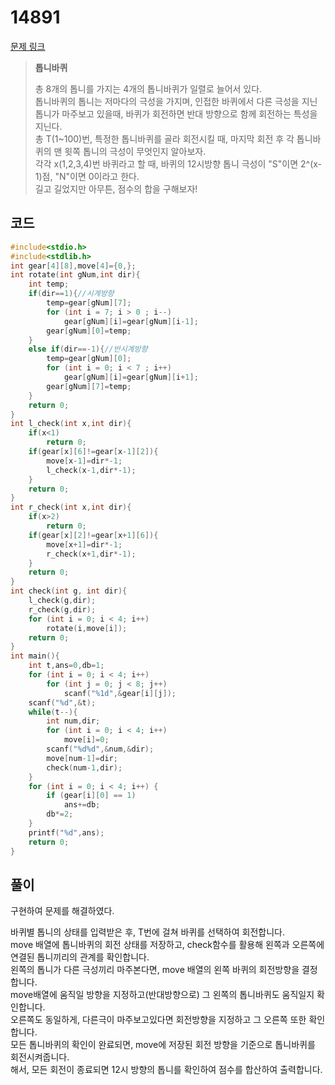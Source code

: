 # 14891

[문제 링크](https://www.acmicpc.net/problem/14891)

> __톱니바퀴__
>
> 총 8개의 톱니를 가지는 4개의 톱니바퀴가 일렬로 늘어서 있다.  
> 톱니바퀴의 톱니는 저마다의 극성을 가지며, 인접한 바퀴에서 다른 극성을 지닌 톱니가 마주보고 있을때, 바퀴가 회전하면 반대 방향으로 함께 회전하는 특성을 지닌다.  
> 총 T(1~100)번, 특정한 톱니바퀴를 골라 회전시킬 때, 마지막 회전 후 각 톱니바퀴의 맨 윗쪽 톱니의 극성이 무엇인지 알아보자.  
> 각각 x(1,2,3,4)번 바퀴라고 할 때, 바퀴의 12시방향 톱니 극성이 "S"이면 2^(x-1)점, "N"이면 0이라고 한다.  
> 길고 길었지만 아무튼, 점수의 합을 구해보자!  

## 코드

```c
#include<stdio.h>
#include<stdlib.h>
int gear[4][8],move[4]={0,};
int rotate(int gNum,int dir){
    int temp;
    if(dir==1){//시계방향
        temp=gear[gNum][7];
        for (int i = 7; i > 0 ; i--)
            gear[gNum][i]=gear[gNum][i-1];
        gear[gNum][0]=temp;
    }
    else if(dir==-1){//반시계방향
        temp=gear[gNum][0];
        for (int i = 0; i < 7 ; i++)
            gear[gNum][i]=gear[gNum][i+1];
        gear[gNum][7]=temp;
    }
    return 0;
}
int l_check(int x,int dir){
    if(x<1)
        return 0;
    if(gear[x][6]!=gear[x-1][2]){
        move[x-1]=dir*-1;
        l_check(x-1,dir*-1);
    }
    return 0;
}
int r_check(int x,int dir){
    if(x>2)
        return 0;
    if(gear[x][2]!=gear[x+1][6]){
        move[x+1]=dir*-1;
        r_check(x+1,dir*-1);
    }
    return 0;
}
int check(int g, int dir){
    l_check(g,dir);
    r_check(g,dir);
    for (int i = 0; i < 4; i++)
        rotate(i,move[i]);
    return 0;
}
int main(){
    int t,ans=0,db=1;
    for (int i = 0; i < 4; i++)
        for (int j = 0; j < 8; j++)
            scanf("%1d",&gear[i][j]);
    scanf("%d",&t);
    while(t--){
        int num,dir;
        for (int i = 0; i < 4; i++)
            move[i]=0;
        scanf("%d%d",&num,&dir);
        move[num-1]=dir;
        check(num-1,dir);
    }
    for (int i = 0; i < 4; i++) {
        if (gear[i][0] == 1)
            ans+=db;
        db*=2;
    }
    printf("%d",ans);
    return 0;
}
```

## 풀이

구현하여 문제를 해결하였다.  

바퀴별 톱니의 상태를 입력받은 후, T번에 걸쳐 바퀴를 선택하여 회전합니다.  
move 배열에 톱니바퀴의 회전 상태를 저장하고, check함수를 활용해 왼쪽과 오른쪽에 연결된 톱니끼리의 관계를 확인합니다.  
왼쪽의 톱니가 다른 극성끼리 마주본다면, move 배열의 왼쪽 바퀴의 회전방향을 결정합니다.  
move배열에 움직일 방향을 지정하고(반대방향으로) 그 왼쪽의 톱니바퀴도 움직일지 확인합니다.  
오른쪽도 동일하게, 다른극이 마주보고있다면 회전방향을 지정하고 그 오른쪽 또한 확인합니다.  
모든 톱니바퀴의 확인이 완료되면, move에 저장된 회전 방향을 기준으로 톱니바퀴를 회전시켜줍니다.  
해서, 모든 회전이 종료되면 12시 방향의 톱니를 확인하여 점수를 합산하여 출력합니다.  

